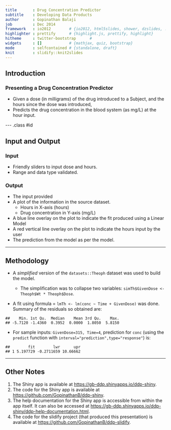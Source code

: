 ```yaml
---
title       : Drug Concentration Predictor
subtitle    : Developing Data Products
author      : Gopinathan Balaji
job         : Dec 2014
framework   : io2012        # {io2012, html5slides, shower, dzslides, ...}
highlighter : prettify      # {highlight.js, prettify, highlight}
hitheme     : twitter-bootstrap      # 
widgets     : []            # {mathjax, quiz, bootstrap}
mode        : selfcontained # {standalone, draft}
knit        : slidify::knit2slides
---
```


## Introduction

### Presenting a Drug Concentration Predictor
- Given a dose (in milligrams) of the drug introduced to a Subject,
and the hours since the dose was introduced,
- Predicts the drug concentration in the blood system (as mg/L) at the
hour input.



--- .class #id 

## Input and Output

### Input
- Friendly sliders to input dose and hours. 
- Range and data type validated.

### Output
- The input provided
- A plot of the information in the source dataset.
    - Hours in X-axis (hours)
    - Drug concentration in Y-axis (mg/L)
- A blue line overlay on the plot to indicate the fit produced using a Linear Model
- A red vertical line overlay on the plot to indicate the hours input by the user
- The prediction from the model as per the model.

---

## Methodology

- A *simplified* version of the `datasets::Theoph` dataset was used to build the model. 
    - The simplification was to collapse two variables: `simTh$GivenDose <- Theoph$Wt * Theoph$Dose`.

- A fit using formula = `lmTh <- lm(conc ~ Time + GivenDose)` was done. Summary of the residuals so obtained are:

```
##    Min. 1st Qu.  Median    Mean 3rd Qu.    Max. 
## -5.7120 -1.4360  0.3952  0.0000  1.8050  5.8150
```

- For sample inputs: `GivenDose=315, Time=4`, prediction for `conc` (using the `predict` function with `interval="prediction",type="response"`) is:


```
##        fit        lwr      upr
## 1 5.197729 -0.2711659 10.66662
```

---

## Other Notes

1. The Shiny app is available at <https://gb-ddp.shinyapps.io/ddp-shiny>.
2. The code for the Shiny app is available at <https://github.com/GopinathanB/ddp-shiny>.
3. The help documentation for the Shiny app is accessible from within the app itself. It can also be accessed at <https://gb-ddp.shinyapps.io/ddp-shiny/ddp-help-documentation.html>.
4. The code for the slidify project (that produced this presentation) is available at <https://github.com/GopinathanB/ddp-slidify>.

